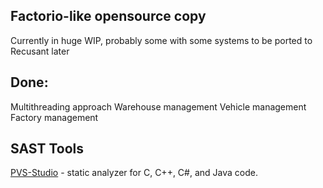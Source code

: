 ## Factorio-like opensource copy

Currently in huge WIP, probably some with some systems to be ported to Recusant later

## Done:

Multithreading approach
Warehouse management
Vehicle management
Factory management

## SAST Tools

[PVS-Studio](https://pvs-studio.com/en/pvs-studio/?utm_source=website&utm_medium=github&utm_campaign=open_source) - static analyzer for C, C++, C#, and Java code.
